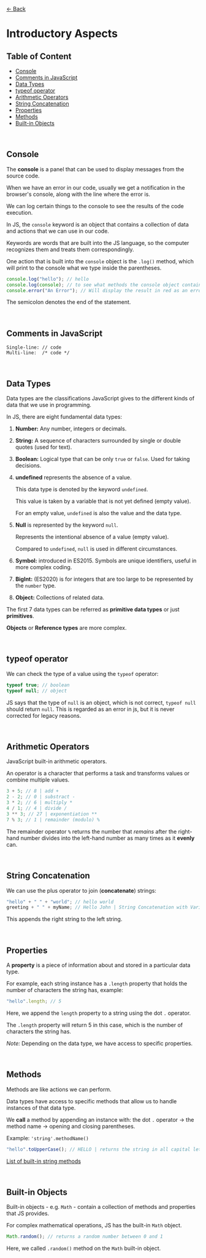 [&larr; Back](./README.md)

# Introductory Aspects

## Table of Content

- [Console](#console)
- [Comments in JavaScript](#comments-in-javascript)
- [Data Types](#data-types)
- [typeof operator](#typeof-operator)
- [Arithmetic Operators](#arithmetic-operators)
- [String Concatenation](#string-concatenation)
- [Properties](#properties)
- [Methods](#methods)
- [Built-in Objects](#built-in-objects)

<br>

## Console

The **console** is a panel that can be used to display messages from the source code.

When we have an error in our code, usually we get a notification in the browser's console, along with the line where the error is.

We can log certain things to the console to see the results of the code execution.

In JS, the `console` keyword is an object that contains a collection of data and actions that we can use in our code.

Keywords are words that are built into the JS language, so the computer recognizes them and treats them correspondingly.

One action that is built into the `console` object is the `.log()` method, which will print to the console what we type inside the parentheses.

```js
console.log("hello"); // hello
console.log(console); // to see what methods the console object contains
console.error("An Error"); // Will display the result in red as an error
```

The semicolon denotes the end of the statement.

<br>

## Comments in JavaScript

```
Single-line: // code
Multi-line:  /* code */
```

<br>

## Data Types

Data types are the classifications JavaScript gives to the different kinds of data that we use in programming.

In JS, there are eight fundamental data types:

1. **Number:** Any number, integers or decimals.
2. **String:** A sequence of characters surrounded by single or double quotes (used for text).
3. **Boolean:** Logical type that can be only `true` or `false`. Used for taking decisions.
4. **undefined** represents the absence of a value.

   This data type is denoted by the keyword `undefined`.

   This value is taken by a variable that is not yet defined (empty value).

   For an empty value, `undefined` is also the value and the data type.

5. **Null** is represented by the keyword `null`.

   Represents the intentional absence of a value (empty value).

   Compared to `undefined`, `null` is used in different circumstances.

6. **Symbol:** introduced in ES2015. Symbols are unique identifiers, useful in more complex coding.

7. **BigInt:** (ES2020) is for integers that are too large to be represented by the `number` type.

8. **Object:** Collections of related data.

The first 7 data types can be referred as **primitive data types** or just **primitives**.

**Objects** or **Reference types** are more complex.

<br>

## typeof operator

We can check the type of a value using the `typeof` operator:

```js
typeof true; // boolean
typeof null; // object
```

JS says that the type of `null` is an object, which is not correct, `typeof null` should return `null`. This is regarded as an error in js, but it is never corrected for legacy reasons.

<br>

## Arithmetic Operators

JavaScript built-in arithmetic operators.

An operator is a character that performs a task and transforms values or combine multiple values.

```js
3 + 5; // 8 | add +
2 - 2; // 0 | substract -
3 * 2; // 6 | multiply *
4 / 1; // 4 | divide /
3 ** 3; // 27 | exponentiation **
7 % 3; // 1 | remainder (modulo) %
```

The remainder operator `%` returns the number that _remains_ after the right-hand number divides into the left-hand number as many times as it **evenly** can.

<br>

## String Concatenation

We can use the plus operator to join (**concatenate**) strings:

```js
"hello" + " " + "world"; // hello world
greeting + " " + myName; // Hello John | String Concatenation with Variables
```

This appends the right string to the left string.

<br>

## Properties

A **property** is a piece of information about and stored in a particular data type.

For example, each string instance has a `.length` property that holds the number of characters the string has, example:

```js
"hello".length; // 5
```

Here, we append the `length` property to a string using the dot `.` operator.

The `.length` property will return 5 in this case, which is the number of characters the string has.

_Note:_ Depending on the data type, we have access to specific properties.

<br>

## Methods

Methods are like actions we can perform.

Data types have access to specific methods that allow us to handle instances of that data type.

We **call** a method by appending an instance with: the dot `.` operator -> the method name -> opening and closing parentheses.

Example: `'string'.methodName()`

```js
"hello".toUpperCase(); // HELLO | returns the string in all capital letters
```

[List of built-in string methods](https://developer.mozilla.org/en-US/docs/Web/JavaScript/Reference/Global_Objects/String)

<br>

## Built-in Objects

Built-in objects - e.g. `Math` - contain a collection of methods and properties that JS provides.

For complex mathematical operations, JS has the built-in `Math` object.

```js
Math.random(); // returns a random number between 0 and 1
```

Here, we called `.random()` method on the `Math` built-in object.

<br>
